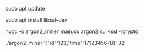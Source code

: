 sudo apt update  

sudo apt install libssl-dev

nvcc -o argon2_miner main.cu argon2.cu -lssl -lcrypto

./argon2_miner '{"id":123,"time":1712345678}' 32
